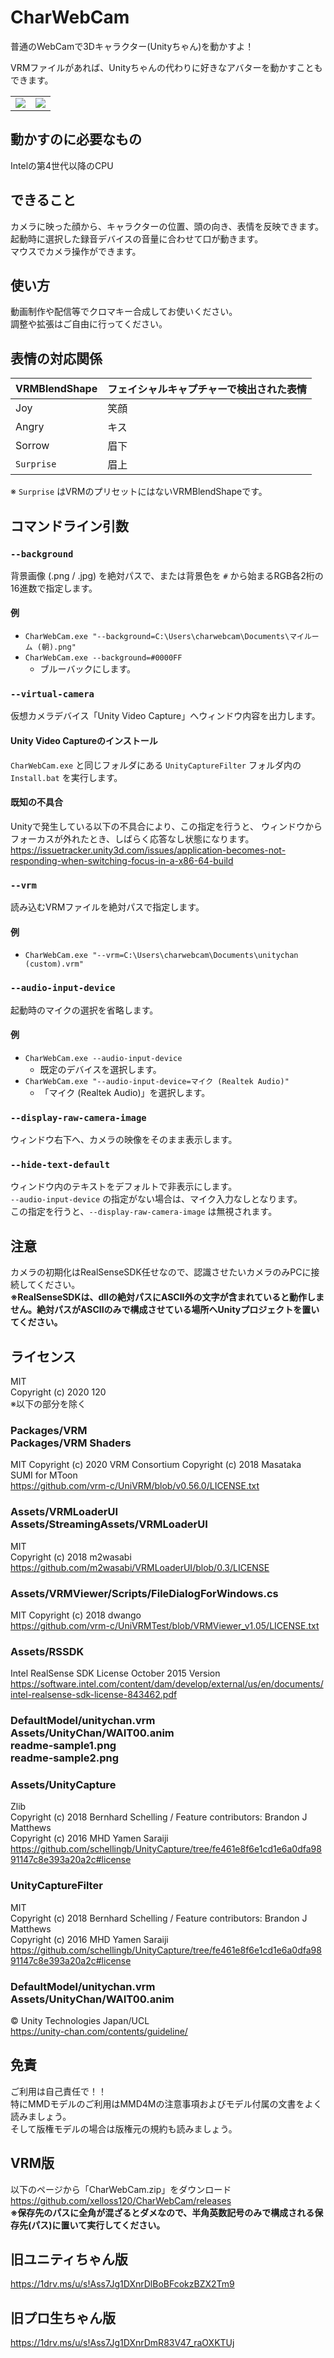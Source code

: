 # CharWebCam
普通のWebCamで3Dキャラクター(Unityちゃん)を動かすよ！

VRMファイルがあれば、Unityちゃんの代わりに好きなアバターを動かすこともできます。

|||
|---|---|
| ![](readme-sample1.png) | ![](readme-sample2.png) |

## 動かすのに必要なもの
Intelの第4世代以降のCPU

## できること
カメラに映った顔から、キャラクターの位置、頭の向き、表情を反映できます。  
起動時に選択した録音デバイスの音量に合わせて口が動きます。  
マウスでカメラ操作ができます。

## 使い方
動画制作や配信等でクロマキー合成してお使いください。  
調整や拡張はご自由に行ってください。

## 表情の対応関係

| VRMBlendShape | フェイシャルキャプチャーで検出された表情 |
|---------------|------------------------------------------|
| Joy           | 笑顔                                     |
| Angry         | キス                                     |
| Sorrow        | 眉下                                     |
| `Surprise`    | 眉上                                     |

※ `Surprise` はVRMのプリセットにはないVRMBlendShapeです。

## コマンドライン引数
### `--background`
背景画像 (.png / .jpg) を絶対パスで、または背景色を `#` から始まるRGB各2桁の16進数で指定します。

#### 例
- `CharWebCam.exe "--background=C:\Users\charwebcam\Documents\マイルーム (朝).png"`
- `CharWebCam.exe --background=#0000FF`
	+ ブルーバックにします。

### `--virtual-camera`
仮想カメラデバイス「Unity Video Capture」へウィンドウ内容を出力します。

#### Unity Video Captureのインストール
`CharWebCam.exe` と同じフォルダにある `UnityCaptureFilter` フォルダ内の `Install.bat` を実行します。

#### 既知の不具合
Unityで発生している以下の不具合により、この指定を行うと、
ウィンドウからフォーカスが外れたとき、しばらく応答なし状態になります。
https://issuetracker.unity3d.com/issues/application-becomes-not-responding-when-switching-focus-in-a-x86-64-build

### `--vrm`
読み込むVRMファイルを絶対パスで指定します。

#### 例
- `CharWebCam.exe "--vrm=C:\Users\charwebcam\Documents\unitychan (custom).vrm"`

### `--audio-input-device`
起動時のマイクの選択を省略します。

#### 例
- `CharWebCam.exe --audio-input-device`
	+ 既定のデバイスを選択します。 
- `CharWebCam.exe "--audio-input-device=マイク (Realtek Audio)"`
	+ 「マイク (Realtek Audio)」を選択します。

### `--display-raw-camera-image`
ウィンドウ右下へ、カメラの映像をそのまま表示します。

### `--hide-text-default`
ウィンドウ内のテキストをデフォルトで非表示にします。  
`--audio-input-device` の指定がない場合は、マイク入力なしとなります。  
この指定を行うと、`--display-raw-camera-image` は無視されます。

## 注意
カメラの初期化はRealSenseSDK任せなので、認識させたいカメラのみPCに接続してください。  
**※RealSenseSDKは、dllの絶対パスにASCII外の文字が含まれていると動作しません。絶対パスがASCIIのみで構成させている場所へUnityプロジェクトを置いてください。**

## ライセンス
MIT  
Copyright (c) 2020 120  
※以下の部分を除く

### Packages/VRM<br>Packages/VRM Shaders
MIT
Copyright (c) 2020 VRM Consortium
Copyright (c) 2018 Masataka SUMI for MToon  
https://github.com/vrm-c/UniVRM/blob/v0.56.0/LICENSE.txt

### Assets/VRMLoaderUI<br>Assets/StreamingAssets/VRMLoaderUI
MIT  
Copyright (c) 2018 m2wasabi  
https://github.com/m2wasabi/VRMLoaderUI/blob/0.3/LICENSE

### Assets/VRMViewer/Scripts/FileDialogForWindows.cs
MIT
Copyright (c) 2018 dwango  
https://github.com/vrm-c/UniVRMTest/blob/VRMViewer_v1.05/LICENSE.txt

### Assets/RSSDK
Intel RealSense SDK License October 2015 Version  
https://software.intel.com/content/dam/develop/external/us/en/documents/intel-realsense-sdk-license-843462.pdf

### DefaultModel/unitychan.vrm<br>Assets/UnityChan/WAIT00.anim<br>readme-sample1.png<br>readme-sample2.png

### Assets/UnityCapture
Zlib  
Copyright (c) 2018 Bernhard Schelling / Feature contributors: Brandon J Matthews  
Copyright (c) 2016 MHD Yamen Saraiji  
https://github.com/schellingb/UnityCapture/tree/fe461e8f6e1cd1e6a0dfa9891147c8e393a20a2c#license

### UnityCaptureFilter
MIT  
Copyright (c) 2018 Bernhard Schelling / Feature contributors: Brandon J Matthews  
Copyright (c) 2016 MHD Yamen Saraiji  
https://github.com/schellingb/UnityCapture/tree/fe461e8f6e1cd1e6a0dfa9891147c8e393a20a2c#license

### DefaultModel/unitychan.vrm<br>Assets/UnityChan/WAIT00.anim
© Unity Technologies Japan/UCL  
https://unity-chan.com/contents/guideline/

## 免責
ご利用は自己責任で！！  
特にMMDモデルのご利用はMMD4Mの注意事項およびモデル付属の文書をよく読みましょう。  
そして版権モデルの場合は版権元の規約も読みましょう。

## VRM版
以下のページから「CharWebCam.zip」をダウンロード  
https://github.com/xelloss120/CharWebCam/releases  
**※保存先のパスに全角が混ざるとダメなので、半角英数記号のみで構成される保存先(パス)に置いて実行してください。**

## 旧ユニティちゃん版
https://1drv.ms/u/s!Ass7Jg1DXnrDlBoBFcokzBZX2Tm9  

## 旧プロ生ちゃん版
https://1drv.ms/u/s!Ass7Jg1DXnrDmR83V47_raOXKTUj  
